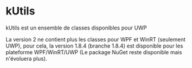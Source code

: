 # kUtils
kUtils est un ensemble de classes disponibles pour UWP

La version 2 ne contient plus les classes pour WPF et WinRT (seulement UWP), pour cela, la version 1.8.4 (branche 1.8.4) est disponible pour les plateforme WPF/WinRT/UWP (Le package NuGet reste disponible mais n'évoluera plus).
